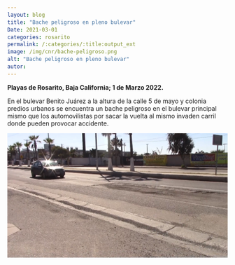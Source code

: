 ```yaml
---
layout: blog
title: "Bache peligroso en pleno bulevar"
Date: 2021-03-01
categories: rosarito
permalink: /:categories/:title:output_ext
image: /img/cnr/bache-peligroso.png
alt: "Bache peligroso en pleno bulevar"
autor:
---
```


**Playas de Rosarito, Baja California; 1 de Marzo 2022.** 

En el bulevar Benito Juárez a la altura de la calle 5 de mayo y colonia predios urbanos se encuentra un bache peligroso en el bulevar principal mismo que los automovilistas por sacar la vuelta al mismo invaden carril donde pueden provocar accidente.

<div id="carouselExampleSlidesOnly" class="carousel slide" data-ride="carousel">
  <div class="carousel-inner">
    <div class="carousel-item active">
       <img class="d-block w-100" src="/img/cnr/bache-peligroso.png" loading="lazy"  alt="Bache peligroso en pleno bulevar">
    </div>
  </div>
</div>